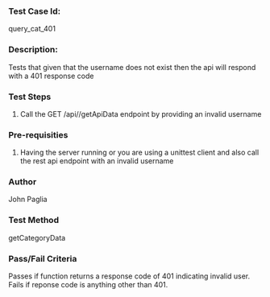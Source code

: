 ### Test Case Id: 
query_cat_401

### Description:
Tests that given that the username does not exist then the api will
respond with a 401 response code

### Test Steps
1. Call the GET /api/<user>/getApiData endpoint by providing an invalid username 

### Pre-requisities
1. Having the server running or you are using a unittest client and also call the rest api endpoint with an invalid username

### Author
John Paglia

### Test Method
getCategoryData

### Pass/Fail Criteria
Passes if function returns a response code of 401 indicating invalid user.
Fails if reponse code is anything other than 401. 